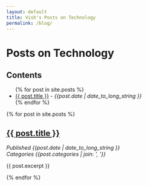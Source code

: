 ```yaml
---
layout: default
title: Vish's Posts on Technology
permalink: /blog/
---
```


# Posts on Technology

## Contents

<ul>
  {% for post in site.posts %}
    <li>
      <a href="{{ post.url }}">{{ post.title }}</a> - <i>{{post.date | date_to_long_string }}</i>
    </li>
  {% endfor %}
</ul>


{% for post in site.posts %}

## <a href="{{ post.url }}">{{ post.title }}</a>
<i>Published {{post.date | date_to_long_string }}</i><br/>
<i>Categories {{post.categories | join: ', '}} </i><p/>

{{ post.excerpt }}

{% endfor %}
